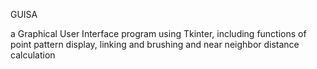 GUISA

a Graphical User Interface program using Tkinter, including functions of point pattern display, linking and brushing and near neighbor distance calculation
